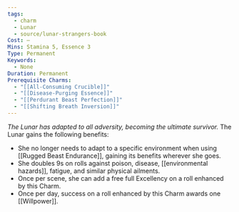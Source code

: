 ```yaml
---
tags:
  - charm
  - Lunar
  - source/lunar-strangers-book
Cost: —
Mins: Stamina 5, Essence 3
Type: Permanent
Keywords:
  - None
Duration: Permanent
Prerequisite Charms:
  - "[[All-Consuming Crucible]]"
  - "[[Disease-Purging Essence]]"
  - "[[Perdurant Beast Perfection]]"
  - "[[Shifting Breath Inversion]]"
---
```

*The Lunar has adapted to all adversity, becoming the ultimate survivor.*
The Lunar gains the following benefits: 
- She no longer needs to adapt to a specific environment when using [[Rugged Beast Endurance]], gaining its benefits wherever she goes.
 - She doubles 9s on rolls against poison, disease, [[environmental hazards]], fatigue, and similar physical ailments.
 - Once per scene, she can add a free full Excellency on a roll enhanced by this Charm.
 - Once per day, success on a roll enhanced by this Charm awards one [[Willpower]].